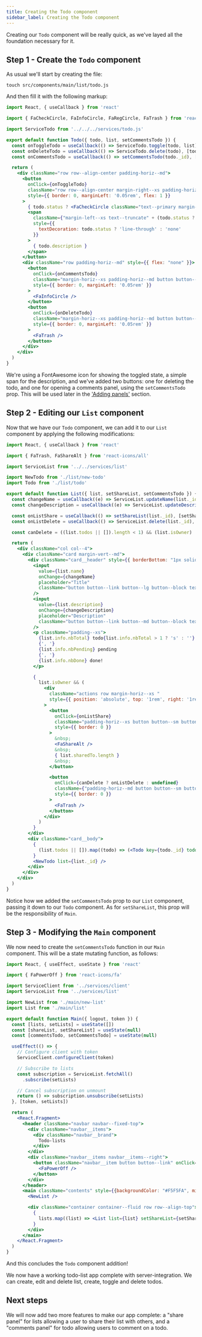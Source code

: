 ```yaml
---
title: Creating the Todo component
sidebar_label: Creating the Todo component
---
```


Creating our `Todo` component will be really quick, as we've layed all the foundation
necessary for it.

## Step 1 - Create the `Todo` component

As usual we'll start by creating the file:

```shell script
touch src/components/main/list/todo.js
```

And then fill it with the following markup:

```jsx title="components/main/list/todo.js"
import React, { useCallback } from 'react'

import { FaCheckCircle, FaInfoCircle, FaRegCircle, FaTrash } from 'react-icons/all'

import ServiceTodo from '../../../services/todo.js'

export default function Todo({ todo, list, setCommentsTodo }) {
  const onToggleTodo = useCallback(() => ServiceTodo.toggle(todo, list), [todo, list])
  const onDeleteTodo = useCallback(() => ServiceTodo.delete(todo), [todo])
  const onCommentsTodo = useCallback(() => setCommentsTodo(todo._id), [todo, setCommentsTodo])

  return (
    <div className="row row--align-center padding-horiz--md">
      <button
        onClick={onToggleTodo}
        className="row row--align-center margin-right--xs padding-horiz--md button button--secondary button--outline text--left text--truncate"
        style={{ border: 0, marginLeft: '0.05rem', flex: 1 }}
      >
        { todo.status ? <FaCheckCircle className="text--primary margin-right--xs" /> : <FaRegCircle className="text--primary margin-right--xs" /> }
        <span
          className={"margin-left--xs text--truncate" + (todo.status ? ' text--primary' : '')}
          style={{
            textDecoration: todo.status ? 'line-through' : 'none'
          }}
        >
          { todo.description }
        </span>
      </button>
      <div className="row padding-horiz--md" style={{ flex: "none" }}>
        <button
          onClick={onCommentsTodo}
          className="margin-horiz--xs padding-horiz--md button button--sm button--outline button--secondary text--left"
          style={{ border: 0, marginLeft: '0.05rem' }}
        >
          <FaInfoCircle />
        </button>
        <button
          onClick={onDeleteTodo}
          className="margin-horiz--xs padding-horiz--md button button--sm button--outline button--danger text--left"
          style={{ border: 0, marginLeft: '0.05rem' }}
        >
          <FaTrash />
        </button>
      </div>
    </div>
  )
}
```

We're using a FontAwesome icon for showing the toggled state, a simple span for the description,
and we've added two buttons: one for deleting the todo, and one for opening a comments panel, using
the `setCommentsTodo` prop. This will be used later in the ['Adding panels'](/docs/guides/tutorial/client/panels) section.

## Step 2 - Editing our `List` component

Now that we have our `Todo` component, we can add it to our `List` component by applying the following
modifications:

```jsx title="components/main/list.js" {8,10,73-75}
import React, { useCallback } from 'react'

import { FaTrash, FaShareAlt } from 'react-icons/all'

import ServiceList from '../../services/list'

import NewTodo from './list/new-todo'
import Todo from './list/todo'

export default function List({ list, setShareList, setCommentsTodo }) {
  const changeName = useCallback((e) => ServiceList.updateName(list._id, e.target.value), [list._id])
  const changeDescription = useCallback((e) => ServiceList.updateDescription(list._id, e.target.value), [list._id])

  const onListShare = useCallback(() => setShareList(list._id), [setShareList, list])
  const onListDelete = useCallback(() => ServiceList.delete(list._id), [list._id])

  const canDelete = ((list.todos || []).length < 1) && (list.isOwner)

  return (
    <div className="col col--4">
      <div className="card margin-vert--md">
        <div className="card__header" style={{ borderBottom: "1px solid rgba(0, 0, 0, 0.1)", position: 'relative' }}>
          <input
            value={list.name}
            onChange={changeName}
            placeholder="Title"
            className="button button--link button--lg button--block text--left padding--xs"
          />
          <input
            value={list.description}
            onChange={changeDescription}
            placeholder="Description"
            className="button button--link button--md button--block text--left padding--xs"
          />
          <p className="padding--xs">
            {list.info.nbTotal} todo{list.info.nbTotal > 1 ? 's' : ''}
            {', '}
            {list.info.nbPending} pending
            {', '}
            {list.info.nbDone} done!
          </p>

          {
            list.isOwner && (
              <div
                className="actions row margin-horiz--xs "
                style={{ position: 'absolute', top: '1rem', right: '1rem' }}
              >
                <button
                  onClick={onListShare}
                  className="padding-horiz--xs button button--sm button--outline button--primary text--left"
                  style={{ border: 0 }}
                >
                  &nbsp;
                  <FaShareAlt />
                  &nbsp;
                  { list.sharedTo.length }
                  &nbsp;
                </button>

                <button
                  onClick={canDelete ? onListDelete : undefined}
                  className={"padding-horiz--md button button--sm button--outline button--danger text--left" + (canDelete ? '' : ' disabled')}
                  style={{ border: 0 }}
                >
                  <FaTrash />
                </button>
              </div>
            )
          }
        </div>
        <div className="card__body">
          {
            (list.todos || []).map((todo) => (<Todo key={todo._id} todo={todo} list={list._id} setCommentsTodo={setCommentsTodo} />))
          }
          <NewTodo list={list._id} />
        </div>
      </div>
    </div>
  )
}
```

Notice how we added the `setCommentsTodo` prop to our `List` component, passing it down
to our `Todo` component. As for `setShareList`, this prop will be the responsibility of
`Main`.

## Step 3 - Modifying the `Main` component

We now need to create the `setCommentsTodo` function in our `Main` component. This will
be a state mutating function, as follows:

```jsx title="components/main.js" {14,47}
import React, { useEffect, useState } from 'react'

import { FaPowerOff } from 'react-icons/fa'

import ServiceClient from '../services/client'
import ServiceList from '../services/list'

import NewList from './main/new-list'
import List from './main/list'

export default function Main({ logout, token }) {
  const [lists, setLists] = useState([])
  const [shareList, setShareList] = useState(null)
  const [commentsTodo, setCommentsTodo] = useState(null)

  useEffect(() => {
    // Configure client with token
    ServiceClient.configureClient(token)

    // Subscribe to lists
    const subscription = ServiceList.fetchAll()
      .subscribe(setLists)

    // Cancel subscription on unmount
    return () => subscription.unsubscribe(setLists)
  }, [token, setLists])

  return (
    <React.Fragment>
      <header className="navbar navbar--fixed-top">
        <div className="navbar__items">
          <div className="navbar__brand">
            Todo-lists
          </div>
        </div>
        <div className="navbar__items navbar__items--right">
          <button className="navbar__item button button--link" onClick={logout}>
            <FaPowerOff />
          </button>
        </div>
      </header>
      <main className="contents" style={{backgroundColor: "#F5F5FA", minHeight: "calc(100vh - 4rem)"}}>
        <NewList />

        <div className="container container--fluid row row--align-top">
          {
            lists.map((list) => <List list={list} setShareList={setShareList} setCommentsTodo={setCommentsTodo} />)
          }
        </div>
      </main>
    </React.Fragment>
  )
}
```

And this concludes the `Todo` component addition!

We now have a working todo-list app complete with server-integration. We can create, edit
and delete list, create, toggle and delete todos.

## Next steps

We will now add two more features to make our app complete: a "share panel" for lists allowing
a user to share their list with others, and a "comments panel" for todo allowing users
to comment on a todo.
